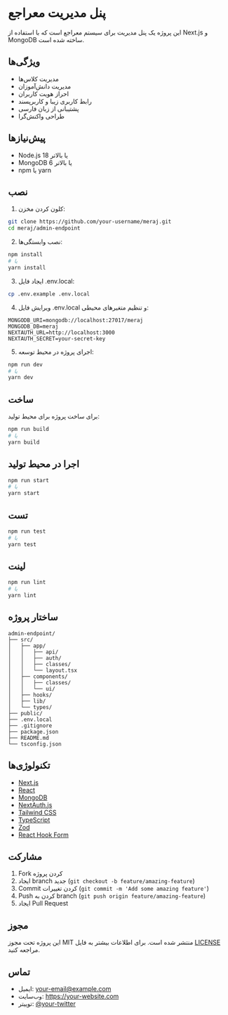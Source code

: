 # پنل مدیریت معراجع

این پروژه یک پنل مدیریت برای سیستم معراجع است که با استفاده از Next.js و MongoDB ساخته شده است.

## ویژگی‌ها

- مدیریت کلاس‌ها
- مدیریت دانش‌آموزان
- احراز هویت کاربران
- رابط کاربری زیبا و کاربرپسند
- پشتیبانی از زبان فارسی
- طراحی واکنش‌گرا

## پیش‌نیازها

- Node.js 18 یا بالاتر
- MongoDB 6 یا بالاتر
- npm یا yarn

## نصب

1. کلون کردن مخزن:
```bash
git clone https://github.com/your-username/meraj.git
cd meraj/admin-endpoint
```

2. نصب وابستگی‌ها:
```bash
npm install
# یا
yarn install
```

3. ایجاد فایل .env.local:
```bash
cp .env.example .env.local
```

4. ویرایش فایل .env.local و تنظیم متغیرهای محیطی:
```env
MONGODB_URI=mongodb://localhost:27017/meraj
MONGODB_DB=meraj
NEXTAUTH_URL=http://localhost:3000
NEXTAUTH_SECRET=your-secret-key
```

5. اجرای پروژه در محیط توسعه:
```bash
npm run dev
# یا
yarn dev
```

## ساخت

برای ساخت پروژه برای محیط تولید:

```bash
npm run build
# یا
yarn build
```

## اجرا در محیط تولید

```bash
npm run start
# یا
yarn start
```

## تست

```bash
npm run test
# یا
yarn test
```

## لینت

```bash
npm run lint
# یا
yarn lint
```

## ساختار پروژه

```
admin-endpoint/
├── src/
│   ├── app/
│   │   ├── api/
│   │   ├── auth/
│   │   ├── classes/
│   │   └── layout.tsx
│   ├── components/
│   │   ├── classes/
│   │   └── ui/
│   ├── hooks/
│   ├── lib/
│   └── types/
├── public/
├── .env.local
├── .gitignore
├── package.json
├── README.md
└── tsconfig.json
```

## تکنولوژی‌ها

- [Next.js](https://nextjs.org/)
- [React](https://reactjs.org/)
- [MongoDB](https://www.mongodb.com/)
- [NextAuth.js](https://next-auth.js.org/)
- [Tailwind CSS](https://tailwindcss.com/)
- [TypeScript](https://www.typescriptlang.org/)
- [Zod](https://github.com/colinhacks/zod)
- [React Hook Form](https://react-hook-form.com/)

## مشارکت

1. Fork کردن پروژه
2. ایجاد branch جدید (`git checkout -b feature/amazing-feature`)
3. Commit کردن تغییرات (`git commit -m 'Add some amazing feature'`)
4. Push کردن به branch (`git push origin feature/amazing-feature`)
5. ایجاد Pull Request

## مجوز

این پروژه تحت مجوز MIT منتشر شده است. برای اطلاعات بیشتر به فایل [LICENSE](LICENSE) مراجعه کنید.

## تماس

- ایمیل: your-email@example.com
- وب‌سایت: https://your-website.com
- توییتر: [@your-twitter](https://twitter.com/your-twitter)
